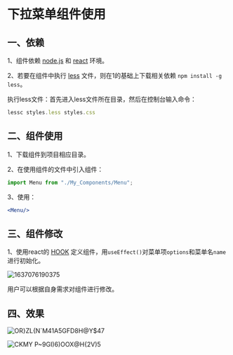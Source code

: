 # 下拉菜单组件使用

## 一、依赖

1、组件依赖 [node.js](http://nodejs.cn/learn) 和 [react](https://react.docschina.org/) 环境。

2、若要在组件中执行 [less](https://less.bootcss.com/) 文件，则在1的基础上下载相关依赖 `npm install -g less`。

执行less文件：首先进入less文件所在目录，然后在控制台输入命令：

```js
lessc styles.less styles.css
```

## 二、组件使用

1、下载组件到项目相应目录。

2、在使用组件的文件中引入组件：

```jsx
import Menu from "./My_Components/Menu";
```

3、使用：

```jsx
<Menu/>
```

## 三、组件修改

1、使用react的 [HOOK](https://react.docschina.org/docs/hooks-intro.html) 定义组件，用`useEffect()`对菜单项`options`和菜单名`name`进行初始化。

![1637076190375](C:\Users\27618\AppData\Roaming\Typora\typora-user-images\1637076190375.png)

用户可以根据自身需求对组件进行修改。

## 四、效果

![OR}ZL{N`M41A5GFD8H@Y$47](https://user-images.githubusercontent.com/84628055/142086150-58c084f0-33db-498a-b501-d025be3a4794.png)

![CKMY P~9GI)6)OOX@H{2V)5](https://user-images.githubusercontent.com/84628055/142086175-81bfd7dc-39c8-4756-9acc-42794f5ee5cd.png)


